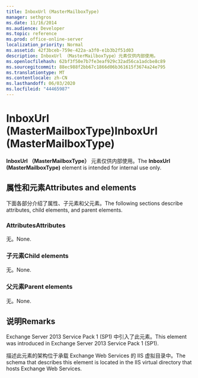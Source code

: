 ```yaml
---
title: InboxUrl (MasterMailboxType)
manager: sethgros
ms.date: 11/16/2014
ms.audience: Developer
ms.topic: reference
ms.prod: office-online-server
localization_priority: Normal
ms.assetid: 42f3bceb-759e-422a-a3f0-e1b3b2f51d03
description: InboxUrl （MasterMailboxType）元素仅供内部使用。
ms.openlocfilehash: 62bf3f50e7b7fe3eaf929c32ad56ca1adcbe8c89
ms.sourcegitcommit: 88ec988f2bb67c1866d06b361615f3674a24e795
ms.translationtype: MT
ms.contentlocale: zh-CN
ms.lasthandoff: 06/03/2020
ms.locfileid: "44465987"
---
```

# <a name="inboxurl-mastermailboxtype"></a><span data-ttu-id="4af66-103">InboxUrl (MasterMailboxType)</span><span class="sxs-lookup"><span data-stu-id="4af66-103">InboxUrl (MasterMailboxType)</span></span>

<span data-ttu-id="4af66-104">**InboxUrl （MasterMailboxType）** 元素仅供内部使用。</span><span class="sxs-lookup"><span data-stu-id="4af66-104">The **InboxUrl (MasterMailboxType)** element is intended for internal use only.</span></span> 

## <a name="attributes-and-elements"></a><span data-ttu-id="4af66-105">属性和元素</span><span class="sxs-lookup"><span data-stu-id="4af66-105">Attributes and elements</span></span>

<span data-ttu-id="4af66-106">下面各部分介绍了属性、子元素和父元素。</span><span class="sxs-lookup"><span data-stu-id="4af66-106">The following sections describe attributes, child elements, and parent elements.</span></span>
  
### <a name="attributes"></a><span data-ttu-id="4af66-107">Attributes</span><span class="sxs-lookup"><span data-stu-id="4af66-107">Attributes</span></span>

<span data-ttu-id="4af66-108">无。</span><span class="sxs-lookup"><span data-stu-id="4af66-108">None.</span></span>
  
### <a name="child-elements"></a><span data-ttu-id="4af66-109">子元素</span><span class="sxs-lookup"><span data-stu-id="4af66-109">Child elements</span></span>

<span data-ttu-id="4af66-110">无。</span><span class="sxs-lookup"><span data-stu-id="4af66-110">None.</span></span>
  
### <a name="parent-elements"></a><span data-ttu-id="4af66-111">父元素</span><span class="sxs-lookup"><span data-stu-id="4af66-111">Parent elements</span></span>

<span data-ttu-id="4af66-112">无。</span><span class="sxs-lookup"><span data-stu-id="4af66-112">None.</span></span>
  
## <a name="remarks"></a><span data-ttu-id="4af66-113">说明</span><span class="sxs-lookup"><span data-stu-id="4af66-113">Remarks</span></span>

<span data-ttu-id="4af66-114">Exchange Server 2013 Service Pack 1 (SP1) 中引入了此元素。</span><span class="sxs-lookup"><span data-stu-id="4af66-114">This element was introduced in Exchange Server 2013 Service Pack 1 (SP1).</span></span>
  
<span data-ttu-id="4af66-115">描述此元素的架构位于承载 Exchange Web Services 的 IIS 虚拟目录中。</span><span class="sxs-lookup"><span data-stu-id="4af66-115">The schema that describes this element is located in the IIS virtual directory that hosts Exchange Web Services.</span></span>
  

